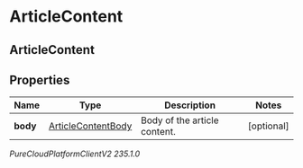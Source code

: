 # ArticleContent

## ArticleContent

## Properties

|Name | Type | Description | Notes|
|------------ | ------------- | ------------- | -------------|
| **body** | [ArticleContentBody](ArticleContentBody) | Body of the article content. | [optional] |



_PureCloudPlatformClientV2 235.1.0_
